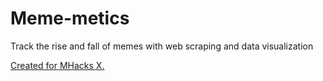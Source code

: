 # Meme-metics
Track the rise and fall of memes with web scraping and data visualization

[Created for MHacks X.](https://devpost.com/software/meme-history)
